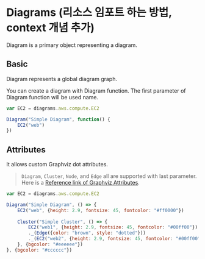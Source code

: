 # Diagrams (리소스 임포트 하는 방법, context 개념 추가)

Diagram is a primary object representing a diagram.

## Basic

Diagram represents a global diagram graph.

You can create a diagram with Diagram function. The first parameter of Diagram function will be used name.

```js
var EC2 = diagrams.aws.compute.EC2

Diagram("Simple Diagram", function() {
    EC2("web")
})	
```

## Attributes

It allows custom Graphviz dot attributes.

> `Diagram`, `Cluster`, `Node`, and `Edge` all are supported with last parameter. Here is a [Reference link of Graphviz Attributes](https://www.graphviz.org/doc/info/attrs.html).

```js
var EC2 = diagrams.aws.compute.EC2

Diagram("Simple Diagram", () => {
    EC2("web", {height: 2.9, fontsize: 45, fontcolor: "#ff0000"})
	
	Cluster("Simple Cluster", () => {
		EC2("web1", {height: 2.9, fontsize: 45, fontcolor: "#00ff00"})
		._(Edge({color: "brown", style: "dotted"}))
		._(EC2("web2", {height: 2.9, fontsize: 45, fontcolor: "#00ff00"}))
	}, {bgcolor: "#eeeeee"})
}, {bgcolor: "#cccccc"})	
```
